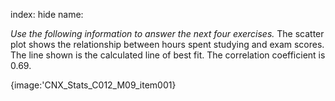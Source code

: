 index: hide
name: 

 *Use the following information to answer the next four exercises.* The scatter plot shows the relationship between hours spent studying and exam scores. The line shown is the calculated line of best fit. The correlation coefficient is 0.69.


{image:'CNX_Stats_C012_M09_item001}
        
